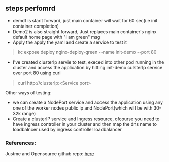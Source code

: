 ## steps perfomrd
* demo1 is starit forward, just main container will wait for 60 sec(i.e init container completion)
* Demo2 is also straight forward, Just replaces main container's nginx default home page with "I am green" msg
* Apply the apply the yaml and create a service to test it
> kc expose deploy nginx-deploy-green --name init-demo --port 80
* I've created clusterIp servie to test, execed into other pod running in the cluster and access the application by hitting init-demo culsterIp service over port 80 using curl
> curl http://clusterIp:\<Service port>

Other ways of testing:
* we can create a NodePort service and access the application using any one of the worker nodes public ip and NodePort(which will be with 30-32k range)
* Create a clusterIP service and Ingress resource, ofcourse you need to have ingress controller in your cluster and then map the dns name to loadbalncer used by ingress controller loadbalancer

### References:
Justme and Opensource github repo: [here](https://github.com/justmeandopensource/kubernetes/blob/master/yamls/ingress-demo/nginx-deploy-green.yaml)